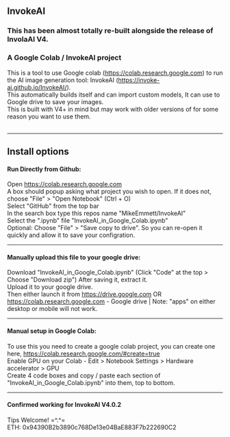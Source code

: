 ## InvokeAI

### This has been almost totally re-built alongside the release of InvolaAI V4.<br>

### A Google Colab / InvokeAI project <br>
This is a tool to use Google colab (https://colab.research.google.com) to run the AI image generation tool: InvokeAI (https://invoke-ai.github.io/InvokeAI/). <br>
This automatically builds itself and can import custom models, It can use to Google drive to save your images. <br>
This is built with V4+ in mind but may work with older versions of for some reason you want to use them. <br> <br>

---

## Install options
#### Run Directly from Github:
Open https://colab.research.google.com <br>
A box should popup asking what project you wish to open. If it does not, choose "File" > "Open Notebook" (Ctrl + O) <br>
Select "GitHub" from the top bar <br>
In the search box type this repos name "MikeEmmett/InvokeAI" <br>
Select the ".ipynb" file "InvokeAI_in_Google_Colab.ipynb" <br>
Optional: Choose "File" > "Save copy to drive". So you can re-open it quickly and allow it to save your configration.

---

#### Manually upload this file to your google drive:
Download "InvokeAI_in_Google_Colab.ipynb" (Click "Code" at the top > Choose "Download zip") After saving it, extract it.<br>
Upload it to your google drive.<br>
Then either launch it from https://drive.google.com OR https://colab.research.google.com - Google drive | Note: "apps" on either desktop or mobile will not work. 

---

#### Manual setup in Google Colab:
To use this you need to create a google colab project, you can create one here, https://colab.research.google.com/#create=true <br>
Enable GPU on your Colab - Edit > Notebook Settings > Hardware accelerator > GPU <br>
Create 4 code boxes and copy / paste each section of "InvokeAI_in_Google_Colab.ipynb" into them, top to bottom.

---

#### Confirmed working for InvokeAI V4.0.2

Tips Welcome! =^.^= <br>
ETH: 0x94390B2b3890c768De13e04BaE883F7b222690C2

